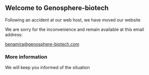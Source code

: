 ## Welcome to Genosphere-biotech




Following an accident at our web host, we have moved our website

We are sorry for the inconvenience and remain available at this email address:

[benamira@genosphere-biotech.com](mailto:benamira@genosphere-biotech.com)

### More information


We will keep you informed of the situation



